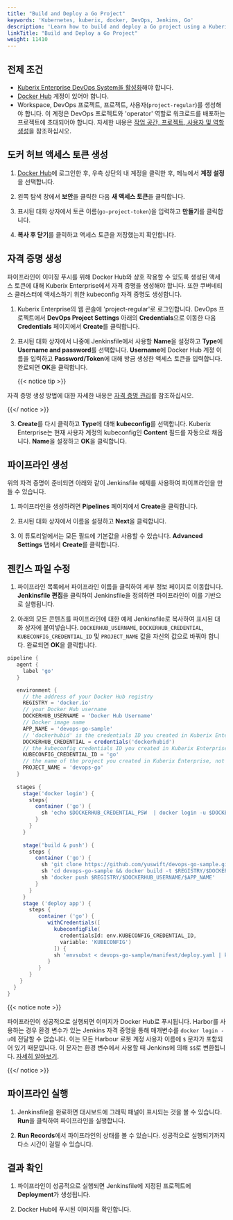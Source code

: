 ```yaml
---
title: "Build and Deploy a Go Project"
keywords: 'Kubernetes, kuberix, docker, DevOps, Jenkins, Go'
description: 'Learn how to build and deploy a Go project using a Kuberix Enterprise pipeline.'
linkTitle: "Build and Deploy a Go Project"
weight: 11410
---
```


## 전제 조건

- [Kuberix Enterprise DevOps System을 활성화](../../../pluggable-components/devops/)해야 합니다.
- [Docker Hub](https://hub.docker.com/) 계정이 있어야 합니다.
- Workspace, DevOps 프로젝트, 프로젝트, 사용자(`project-regular`)를 생성해야 합니다. 이 계정은 DevOps 프로젝트와 'operator' 역할로 워크로드를 배포하는 프로젝트에 초대되어야 합니다. 자세한 내용은 [작업 공간, 프로젝트, 사용자 및 역할 생성](../../../quick-start/create-workspace-and-project/)을 참조하십시오.

## 도커 허브 액세스 토큰 생성

1. [Docker Hub](https://hub.docker.com/)에 로그인한 후, 우측 상단의 내 계정을 클릭한 후, 메뉴에서 **계정 설정**을 선택합니다.

2. 왼쪽 탐색 창에서 **보안**을 클릭한 다음 **새 액세스 토큰**을 클릭합니다.

3. 표시된 대화 상자에서 토큰 이름(`go-project-token`)을 입력하고 **만들기**를 클릭합니다.

4. **복사 후 닫기**를 클릭하고 액세스 토큰을 저장했는지 확인합니다.

## 자격 증명 생성

파이프라인이 이미징 푸시를 위해 Docker Hub와 상호 작용할 수 있도록 생성된 액세스 토큰에 대해 Kuberix Enterprise에서 자격 증명을 생성해야 합니다. 또한 쿠버네티스 클러스터에 액세스하기 위한 kubeconfig 자격 증명도 생성합니다.

1. Kuberix Enterprise의 웹 콘솔에 'project-regular'로 로그인합니다. DevOps 프로젝트에서 **DevOps Project Settings** 아래의 **Credentials**으로 이동한 다음 **Credentials** 페이지에서 **Create**를 클릭합니다.

2. 표시된 대화 상자에서 나중에 Jenkinsfile에서 사용할 **Name**을 설정하고 **Type**에 **Username and password**를 선택합니다. **Username**에 Docker Hub 계정 이름을 입력하고 **Password/Token**에 대해 방금 생성한 액세스 토큰을 입력합니다. 완료되면 **OK**을 클릭합니다.

   {{< notice tip >}}

자격 증명 생성 방법에 대한 자세한 내용은 [자격 증명 관리](../../../devops-user-guide/how-to-use/devops-settings/credential-management/)를 참조하십시오.

   {{</ notice >}}

3. **Create**를 다시 클릭하고 **Type**에 대해 **kubeconfig**를 선택합니다. Kuberix Enterprise는 현재 사용자 계정의 kubeconfig인 **Content** 필드를 자동으로 채웁니다. **Name**을 설정하고 **OK**을 클릭합니다.

## 파이프라인 생성

위의 자격 증명이 준비되면 아래와 같이 Jenkinsfile 예제를 사용하여 파이프라인을 만들 수 있습니다.

1. 파이프라인을 생성하려면 **Pipelines** 페이지에서 **Create**을 클릭합니다.

2. 표시된 대화 상자에서 이름을 설정하고 **Next**을 클릭합니다.

3. 이 튜토리얼에서는 모든 필드에 기본값을 사용할 수 있습니다. **Advanced Settings** 탭에서 **Create**를 클릭합니다.

## 젠킨스 파일 수정

1. 파이프라인 목록에서 파이프라인 이름을 클릭하여 세부 정보 페이지로 이동합니다. **Jenkinsfile 편집**을 클릭하여 Jenkinsfile을 정의하면 파이프라인이 이를 기반으로 실행됩니다.

2. 아래의 모든 콘텐츠를 파이프라인에 대한 예제 Jenkinsfile로 복사하여 표시된 대화 상자에 붙여넣습니다. `DOCKERHUB_USERNAME`, `DOCKERHUB_CREDENTIAL`, `KUBECONFIG_CREDENTIAL_ID` 및 `PROJECT_NAME` 값을 자신의 값으로 바꿔야 합니다. 완료되면 **OK**을 클릭합니다.

  ```groovy
  pipeline {
     agent {
       label 'go'
     }

     environment {
       // the address of your Docker Hub registry
       REGISTRY = 'docker.io'
       // your Docker Hub username
       DOCKERHUB_USERNAME = 'Docker Hub Username'
       // Docker image name
       APP_NAME = 'devops-go-sample'
       // 'dockerhubid' is the credentials ID you created in Kuberix Enterprise with Docker Hub Access Token
       DOCKERHUB_CREDENTIAL = credentials('dockerhubid')
       // the kubeconfig credentials ID you created in Kuberix Enterprise
       KUBECONFIG_CREDENTIAL_ID = 'go'
       // the name of the project you created in Kuberix Enterprise, not the DevOps project name
       PROJECT_NAME = 'devops-go'
     }
   
     stages {
       stage('docker login') {
         steps{
           container ('go') {
             sh 'echo $DOCKERHUB_CREDENTIAL_PSW  | docker login -u $DOCKERHUB_CREDENTIAL_USR --password-stdin'
           }
         }
       }
   
       stage('build & push') {
         steps {
           container ('go') {
             sh 'git clone https://github.com/yuswift/devops-go-sample.git'
             sh 'cd devops-go-sample && docker build -t $REGISTRY/$DOCKERHUB_USERNAME/$APP_NAME .'
             sh 'docker push $REGISTRY/$DOCKERHUB_USERNAME/$APP_NAME'
           }
         }
       }
       stage ('deploy app') {
         steps {
            container ('go') {
               withCredentials([
                 kubeconfigFile(
                   credentialsId: env.KUBECONFIG_CREDENTIAL_ID,
                   variable: 'KUBECONFIG')
                 ]) {
                 sh 'envsubst < devops-go-sample/manifest/deploy.yaml | kubectl apply -f -'
               }
            }
         }
      }
    }
  }
  ```

   {{< notice note >}}

파이프라인이 성공적으로 실행되면 이미지가 Docker Hub로 푸시됩니다. Harbor를 사용하는 경우 환경 변수가 있는 Jenkins 자격 증명을 통해 매개변수를 `docker login -u`에 전달할 수 없습니다. 이는 모든 Harbour 로봇 계정 사용자 이름에 `$` 문자가 포함되어 있기 때문입니다. 이 문자는 환경 변수에서 사용할 때 Jenkins에 의해 `$$`로 변환됩니다. [자세히 알아보기](https://number1.co.za/rancher-cannot-use-harbor-robot-account-imagepullbackoff-pull-access-denied/).

   {{</ notice >}}

## 파이프라인 실행

1. Jenkinsfile을 완료하면 대시보드에 그래픽 패널이 표시되는 것을 볼 수 있습니다. **Run**을 클릭하여 파이프라인을 실행합니다.

2. **Run Records**에서 파이프라인의 상태를 볼 수 있습니다. 성공적으로 실행되기까지 다소 시간이 걸릴 수 있습니다.


## 결과 확인

1. 파이프라인이 성공적으로 실행되면 Jenkinsfile에 지정된 프로젝트에 **Deployment**가 생성됩니다.

2. Docker Hub에 푸시된 이미지를 확인합니다.
   
   
